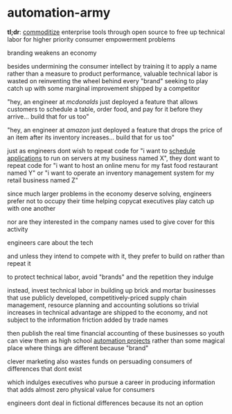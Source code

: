 # automation-army

**tl;dr**: [commoditize](https://en.wikipedia.org/wiki/Commodity#Commoditization) enterprise tools through open source to free up technical labor for higher priority consumer empowerment problems

branding weakens an economy

besides undermining the consumer intellect by training it to apply a name rather than a measure to product performance, valuable technical labor is wasted on reinventing the wheel behind every "brand" seeking to play catch up with some marginal improvement shipped by a competitor

"hey, an engineer at *mcdonalds* just deployed a feature that allows customers to schedule a table, order food, and pay for it before they arrive... build that for us too"

"hey, an engineer at *amazon* just deployed a feature that drops the price of an item after its inventory increases... build that for us too"

just as engineers dont wish to repeat code for "i want to [schedule applications](https://github.com/kubernetes/kubernetes) to run on servers at my business named X", they dont want to repeat code for  "i want to host an online menu for my fast food restaurant named Y" or "i want to operate an inventory management system for my retail business named Z"

since much larger problems in the economy deserve solving, engineers prefer not to occupy their time helping copycat executives play catch up with one another

nor are they interested in the company names used to give cover for this activity

engineers care about the tech

and unless they intend to compete with it, they prefer to build on rather than repeat it

to protect technical labor, avoid "brands" and the repetition they indulge

instead, invest technical labor in building up brick and mortar businesses that use publicly developed, competitively-priced supply chain management, resource planning and accounting solutions so trivial increases in technical advantage are shipped to the economy, and not subject to the information friction added by trade names

then publish the real time financial accounting of these businesses so youth can view them as high school [automation projects](https://github.com/mxfactorial/automation-solves-poverty) rather than some magical place where things are different because "brand"

clever marketing also wastes funds on persuading consumers of differences that dont exist

which indulges executives who pursue a career in producing information that adds almost zero physical value for consumers

engineers dont deal in fictional differences because its not an option